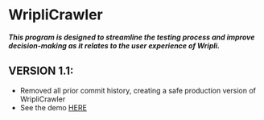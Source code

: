 # WripliCrawler
**_This program is designed to streamline the testing process and improve decision-making as it relates to the user experience of Wripli._**

## VERSION 1.1: 
  - Removed all prior commit history, creating a safe production version of WripliCrawler
  - See the demo [HERE](https://drive.google.com/file/d/1wrvJ1LYJ0B_OlwiPV2hoNecVXmuwfCx0/view?usp=sharing)
##
